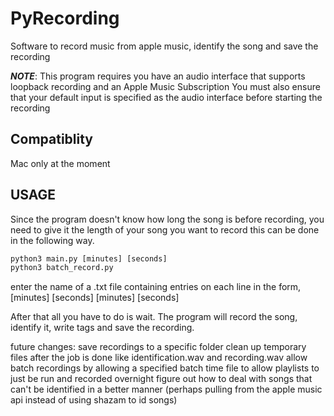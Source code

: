 # PyRecording

Software to record music from apple music, identify the song and save the recording

***NOTE***: This program requires you have an audio interface that supports loopback recording and an Apple Music Subscription
You must also ensure that your default input is specified as the audio interface before starting the recording

## Compatiblity

Mac only at the moment

## USAGE

Since the program doesn't know how long the song is before recording, you need to give it the length of your song you want to record
this can be done in the following way.

``` Python
python3 main.py [minutes] [seconds]
python3 batch_record.py
```

enter the name of a .txt file containing entries on each line in the form,
[minutes] [seconds]
[minutes] [seconds]

After that all you have to do is wait. The program will record the song, identify it, write tags and save the recording.

future changes:
save recordings to a specific folder
clean up temporary files after the job is done like identification.wav and recording.wav
allow batch recordings by allowing a specified batch time file to allow playlists to just be run and recorded overnight
figure out how to deal with songs that can't be identified in a better manner (perhaps pulling from the apple music api
instead of using shazam to id songs)
